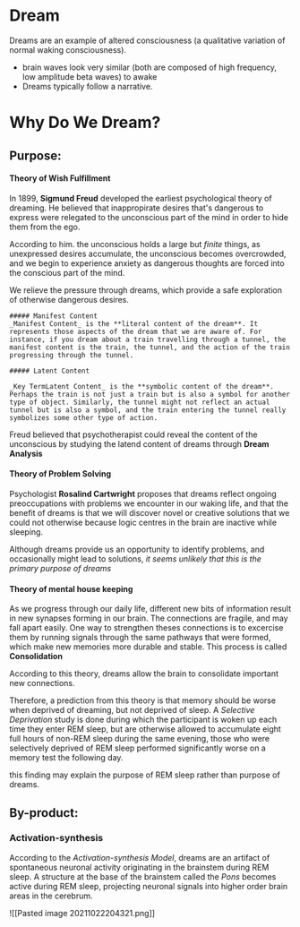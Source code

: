 # Dream

Dreams are an example of altered consciousness (a qualitative variation of normal waking consciousness).
- brain waves look very similar (both are composed of high frequency, low amplitude beta waves) to awake
- Dreams typically follow a narrative.

# Why Do We Dream?
## Purpose:
#### Theory of Wish Fulfillment
In 1899, **Sigmund Freud** developed the earliest psychological theory of dreaming.
He believed that inappropirate desires that's dangerous to express were relegated to the unconscious part of the mind in order to hide them from the ego.

According to him. the unconscious holds a large but *finite* things, as unexpressed desires accumulate, the unconscious becomes overcrowded, and we begin to experience anxiety as dangerous thoughts are forced into the conscious part of the mind.

We relieve the pressure through dreams, which provide a safe exploration of otherwise dangerous desires.
```ad-def
##### Manifest Content
_Manifest Content_ is the **literal content of the dream**. It represents those aspects of the dream that we are aware of. For instance, if you dream about a train travelling through a tunnel, the manifest content is the train, the tunnel, and the action of the train progressing through the tunnel.

##### Latent Content

_Key TermLatent Content_ is the **symbolic content of the dream**. Perhaps the train is not just a train but is also a symbol for another type of object. Similarly, the tunnel might not reflect an actual tunnel but is also a symbol, and the train entering the tunnel really symbolizes some other type of action.
```


Freud believed that psychotherapist could reveal the content of the unconscious by studying the latend content of dreams through **Dream Analysis**

#### Theory of Problem Solving
Psychologist **Rosalind Cartwright** proposes that dreams reflect ongoing preoccupations with problems we encounter in our waking life, and that the benefit of dreams is that we will discover novel or creative solutions that we could not otherwise because logic centres in the brain are inactive while sleeping.

Although dreams provide us an opportunity to identify problems, and occasionally might lead to solutions, *it seems unlikely that this is the primary purpose of dreams*

#### Theory of mental house keeping
As we progress through our daily life, different new bits of information result in new synapses forming in our brain. The connections are fragile, and may fall apart easily. One way to strengthen theses connections is to excercise them by running signals through the same pathways that were formed, which make new memories more durable and stable. This process is called **Consolidation**

According to this theory, dreams allow the brain to consolidate important new connections.

Therefore, a prediction from this theory is that memory should be worse when deprived of dreaming, but not deprived of sleep. A _Selective Deprivation_ study is done during which the participant is woken up each time they enter REM sleep, but are otherwise allowed to accumulate eight full hours of non-REM sleep during the same evening, those who were selectively deprived of REM sleep performed significantly worse on a memory test the following day.

this finding may explain the purpose of REM sleep rather than purpose of dreams.
## By-product:
### Activation-synthesis
According to the _Activation-synthesis Model_, dreams are an artifact of spontaneous neuronal activity originating in the brainstem during REM sleep. A structure at the base of the brainstem called the _Pons_ becomes active during REM sleep, projecting neuronal signals into higher order brain areas in the cerebrum.

![[Pasted image 20211022204321.png]]